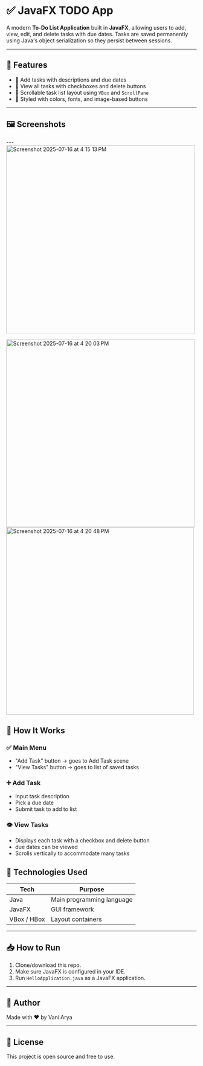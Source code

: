 # ✅ JavaFX TODO App

A modern **To-Do List Application** built in **JavaFX**, allowing users to add, view, edit, and delete tasks with due dates. Tasks are saved permanently using Java's object serialization so they persist between sessions.

---

## 📌 Features

- 📝 Add tasks with descriptions and due dates
- 👀 View all tasks with checkboxes and delete buttons
- 📜 Scrollable task list layout using `VBox` and `ScrollPane`
- 🎨 Styled with colors, fonts, and image-based buttons

---

## 🖼️ Screenshots

---<img width="499" height="500" alt="Screenshot 2025-07-16 at 4 15 13 PM" src="https://github.com/user-attachments/assets/b47e86d4-9a0f-48c2-b47f-9cdc942e4853" />

<img width="499" height="497" alt="Screenshot 2025-07-16 at 4 20 03 PM" src="https://github.com/user-attachments/assets/5a7a345b-ffe5-4c37-8b70-9f763d266fe4" />

<img width="496" height="497" alt="Screenshot 2025-07-16 at 4 20 48 PM" src="https://github.com/user-attachments/assets/30bc2c67-e25e-433c-9160-d6f28ceabe03" />

## 🚀 How It Works

### ✅ Main Menu
- "Add Task" button → goes to Add Task scene
- "View Tasks" button → goes to list of saved tasks

### ➕ Add Task
- Input task description
- Pick a due date
- Submit task to add to list

### 👁️ View Tasks
- Displays each task with a checkbox and delete button
- due dates can be viewed
- Scrolls vertically to accommodate many tasks

## 🧪 Technologies Used

| Tech     | Purpose                   |
|----------|---------------------------|
| Java     | Main programming language |
| JavaFX   | GUI framework             |
| VBox / HBox | Layout containers       |

---

## 📥 How to Run

1. Clone/download this repo.
2. Make sure JavaFX is configured in your IDE.
3. Run `HelloApplication.java` as a JavaFX application.

---

## 🙋 Author

Made with ❤️ by Vani Arya

---

## 📜 License

This project is open source and free to use.


